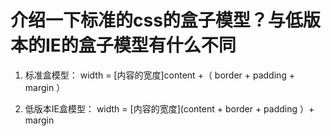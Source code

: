 # 介绍一下标准的css的盒子模型？与低版本的IE的盒子模型有什么不同

1. 标准盒模型： width = [内容的宽度]content +（ border + padding + margin ）

2. 低版本IE盒模型： width = [内容的宽度](content + border + padding ）+ margin 